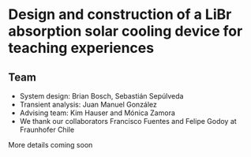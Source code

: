 # Design and construction of a LiBr absorption solar cooling device for teaching experiences

## Team
* System design: Brian Bosch, Sebastián Sepúlveda
* Transient analysis: Juan Manuel González
* Advising team: Kim Hauser and Mónica Zamora
* We thank our collaborators Francisco Fuentes and Felipe Godoy at Fraunhofer Chile

More details coming soon

